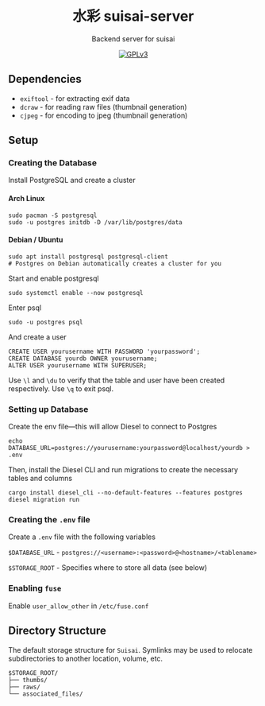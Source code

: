 <div align="center">

# 水彩 suisai-server

Backend server for suisai

[![GPLv3](https://img.shields.io/badge/license-GPLv3-green)](https://www.gnu.org/licenses/gpl-3.0.en.html#license-text)

</div>

## Dependencies

- `exiftool` - for extracting exif data
- `dcraw` - for reading raw files (thumbnail generation)
- `cjpeg` - for encoding to jpeg (thumbnail generation)

## Setup

### Creating the Database

Install PostgreSQL and create a cluster

#### Arch Linux

    sudo pacman -S postgresql
    sudo -u postgres initdb -D /var/lib/postgres/data

#### Debian / Ubuntu

    sudo apt install postgresql postgresql-client
    # Postgres on Debian automatically creates a cluster for you


Start and enable postgresql

    sudo systemctl enable --now postgresql

Enter psql

    sudo -u postgres psql

And create a user

    CREATE USER yourusername WITH PASSWORD 'yourpassword';
    CREATE DATABASE yourdb OWNER yourusername;
    ALTER USER yourusername WITH SUPERUSER;

Use `\l` and `\du` to verify that the table and user have been created respectively. Use `\q` to exit psql.

### Setting up Database

Create the env file—this will allow Diesel to connect to Postgres

    echo DATABASE_URL=postgres://yourusername:yourpassword@localhost/yourdb > .env

Then, install the Diesel CLI and run migrations to create the necessary tables and columns

    cargo install diesel_cli --no-default-features --features postgres
    diesel migration run


### Creating the `.env` file

Create a `.env` file with the following variables

`$DATABASE_URL` - `postgres://<username>:<password>@<hostname>/<tablename>`

`$STORAGE_ROOT` - Specifies where to store all data (see below)


### Enabling `fuse`

Enable `user_allow_other` in `/etc/fuse.conf`

## Directory Structure

The default storage structure for `Suisai`. Symlinks may be used to relocate subdirectories to another location, volume, etc.

```
$STORAGE_ROOT/
├── thumbs/
├── raws/
└── associated_files/
```